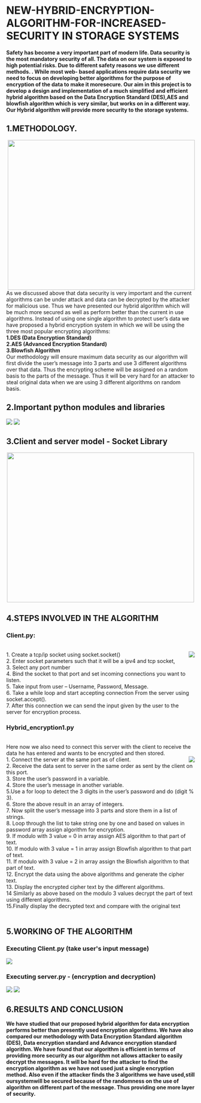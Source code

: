  # NEW-HYBRID-ENCRYPTION-ALGORITHM-FOR-INCREASED-SECURITY IN STORAGE SYSTEMS

<p align = "left"><b>Safety has become a very important part of modern life. Data security is the most mandatory security of all. The data on our system is exposed to high potential risks. Due to different safety reasons we use different methods. . While most web- based applications require data security we need to focus on developing better algorithms for the purpose of encryption of the data to make it moresecure. Our aim in this project is to develop a design and implementation of a much simplified and efficient hybrid algorithm based on the Data Encryption Standard (DES),AES and blowfish algorithm which is very similar, but works on in a different way. Our Hybrid algorithm will provide more security to the storage systems.
 </b></p>
 
 
 ## 1.METHODOLOGY.
 <img src = "https://github.com/Hemant1704/NEW-HYBRID-ENCRYPTION-ALGORITHM-FOR-INCREASED-SECURITY/blob/main/images/flow.png" height = 400px width = 500px align = "right"></img>
 
As we discussed above that data security is very important and the current algorithms can be under attack and data can be decrypted by the attacker for malicious use. Thus we have presented our hybrid algorithm which will be much more secured as well as perform better than the current in use algorithms. Instead of using one single algorithm to protect user’s data we have proposed a hybrid encryption system in which we will be using the three most popular encrypting algorithms:<br>
<b>1.DES (Data Encryption Standard)<br>
2.AES (Advanced Encryption Standard)<br>
3.Blowfish Algorithm</b><br>
Our methodology will ensure maximum data security as our algorithm will first divide the user’s message into 3 parts and use 3 different algorithms over that data. Thus the encrypting scheme will be assigned on a random basis to the parts of the message. Thus it will be very hard for an attacker to steal original data when we are using 3 different algorithms on random basis.



## 2.Important python modules and libraries
<img src = "https://github.com/Hemant1704/NEW-HYBRID-ENCRYPTION-ALGORITHM-FOR-INCREASED-SECURITY/blob/main/images/client_modules.JPG">
<img src = "https://github.com/Hemant1704/NEW-HYBRID-ENCRYPTION-ALGORITHM-FOR-INCREASED-SECURITY/blob/main/images/server_modules.JPG">



## 3.Client and server model - Socket Library

<p align = "center"><img src = "https://www.tutorialspoint.com/unix_sockets/images/socket_client_server.gif" height = 400px width = 500px></p>


## 4.STEPS INVOLVED IN THE ALGORITHM

### Client.py:
<br>
<img src = "https://github.com/Hemant1704/NEW-HYBRID-ENCRYPTION-ALGORITHM-FOR-INCREASED-SECURITY/blob/main/images/SERVERIMAGE.JPG" align = "right">
1. Create a tcp/ip socket using socket.socket()
<br>
2. Enter socket parameters such that it will be a ipv4
and tcp socket,
<br>
3. Select any port number
<br>
4. Bind the socket to that port and set incoming
connections you want to listen.
<br>
5. Take input from user – Username, Password,
Message.
<br>
6. Take a while loop and start accepting connection
From the server using socket.accept().
<br>
7. After this connection we can send the input given
by the user to the server for encryption process.

### Hybrid_encryption1.py
<br>
Here now we also need to connect this server with the client to receive the data he has entered and wants to be encrypted and then stored.
<br>
<img src = "https://github.com/Hemant1704/NEW-HYBRID-ENCRYPTION-ALGORITHM-FOR-INCREASED-SECURITY/blob/main/images/TRANSFER.JPG" align = "right">
1. Connect the server at the same port as of client.
<br>
2. Receive the data sent to server in the same order
as sent by the client on this port.
<br>
3. Store the user’s password in a variable.
<br>
4. Store the user’s message in another variable.
<br>
5.Use a for loop to detect the 3 digits in the user’s
password and do (digit % 3).
<br>
6. Store the above result in an array of integers.
<br>
7. Now split the user’s message into 3 parts and
store them in a list of strings.
<br>
8. Loop through the list to take string one by one and
based on values in password array assign algorithm
for encryption.
<br>
9. If modulo with 3 value = 0 in array assign AES
algorithm to that part of text.
<br>
10. If modulo with 3 value = 1 in array assign
Blowfish algorithm to that part of text.
<br>
11. If modulo with 3 value = 2 in array assign the
Blowfish algorithm to that part of text.
<br>
12. Encrypt the data using the above algorithms and
generate the cipher text.
<br>
13. Display the encrypted cipher text by the
different algorithms.
<br>
14 Similarly as above based on the modulo 3 values
decrypt the part of text using different algorithms.
<br>
15.Finally display the decrypted text and compare
with the original text
<br>
<br>

## 5.WORKING OF THE ALGORITHM

### Executing Client.py (take user's input message)
<img src="https://github.com/Hemant1704/NEW-HYBRID-ENCRYPTION-ALGORITHM-FOR-INCREASED-SECURITY/blob/main/images/client.JPG">

### Executing server.py - (encryption and decryption)
<img src="https://github.com/Hemant1704/NEW-HYBRID-ENCRYPTION-ALGORITHM-FOR-INCREASED-SECURITY/blob/main/images/server.JPG">
<img src = "https://github.com/Hemant1704/NEW-HYBRID-ENCRYPTION-ALGORITHM-FOR-INCREASED-SECURITY/blob/main/images/decrypted.JPG">

## 6.RESULTS AND CONCLUSION
<b>We have studied that our proposed hybrid algorithm for data encryption performs better than presently used encryption algorithms. We have also compared our methodology with Data Encryption Standard algorithm (DES), Data encryption standard and Advance encryption standard algorithm. We have found that our algorithm is efficient in terms of providing more security as our algorithm not allows attacker to easily decrypt the messages. It will be hard for the attacker to find the encryption algorithm as we have not used just a single encryption method. Also even if the attacker finds the 3 algorithms we have used,still oursystemwill be secured because of the randomness on the use of algorithm on different part of the message. Thus providing one more layer of security.</b>
